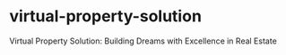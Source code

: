 # virtual-property-solution
Virtual Property Solution: Building Dreams with Excellence in Real Estate
